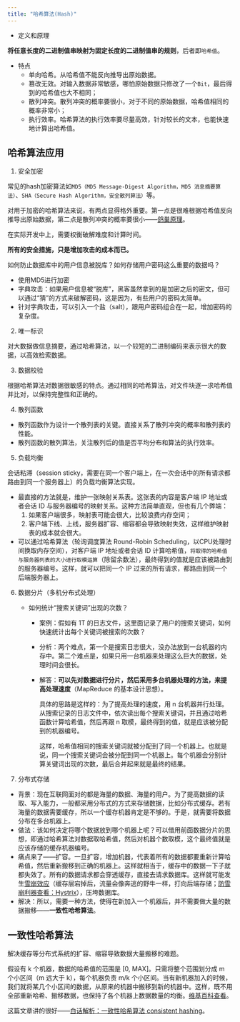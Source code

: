 ```yaml
---
title: "哈希算法(Hash)"
---
```


- 定义和原理

**将任意长度的二进制值串映射为固定长度的二进制值串的规则**，后者即`哈希值`。

- 特点
  - 单向哈希。从哈希值不能反向推导出原始数据。
  - 篡改无效。对输入数据非常敏感，哪怕原始数据只修改了一个`Bit`，最后得到的哈希值也大不相同；
  - 散列冲突。散列冲突的概率要很小，对于不同的原始数据，哈希值相同的概率非常小；
  - 执行效率。哈希算法的执行效率要尽量高效，针对较长的文本，也能快速地计算出哈希值。

## 哈希算法应用

1. 安全加密

  常见的hash加密算法如`MD5（MD5 Message-Digest Algorithm，MD5 消息摘要算法）`、`SHA（Secure Hash Algorithm，安全散列算法）`等。

  对用于加密的哈希算法来说，有两点显得格外重要。第一点是很难根据哈希值反向推导出原始数据，第二点是散列冲突的概率要很小——[鸽巢原理](https://wiki.mbalib.com/wiki/鸽巢原理)。

  在实际开发中上，需要权衡破解难度和计算时间。

  **所有的安全措施，只是增加攻击的成本而已。**

  如何防止数据库中的用户信息被脱库？如何存储用户密码这么重要的数据吗？

  - 使用MD5进行加密
  - 字典攻击：如果用户信息被“脱库”，黑客虽然拿到的是加密之后的密文，但可以通过“猜”的方式来破解密码，这是因为，有些用户的密码太简单。
  - 针对字典攻击，可以引入一个盐（salt），跟用户密码组合在一起，增加密码的复杂度。

2. 唯一标识

  对大数据做信息摘要，通过哈希算法，以一个较短的二进制编码来表示很大的数据，以高效检索数据。

3. 数据校验

  根据哈希算法对数据很敏感的特点。通过相同的哈希算法，对文件块逐一求哈希值并比对，以保持完整性和正确的。

4. 散列函数

  - 散列函数作为设计一个散列表的关键。直接关系了散列冲突的概率和散列表的性能。
  - 散列函数的散列算法，关注散列后的值是否平均分布和算法的执行效率。

5. 负载均衡

  会话粘滞（session sticky，需要在同一个客户端上，在一次会话中的所有请求都路由到同一个服务器上）的负载均衡算法实现。

  - 最直接的方法就是，维护一张映射关系表。这张表的内容是客户端 IP 地址或者会话 ID 与服务器编号的映射关系。这种方法简单直观，但也有几个弊端：
    1. 如果客户端很多，映射表可能会很大，比较浪费内存空间；
    2. 客户端下线、上线，服务器扩容、缩容都会导致映射失效，这样维护映射表的成本就会很大。
  - 可以通过哈希算法（轮询调度算法 Round-Robin Scheduling，以CPU处理时间换取内存空间），对客户端 IP 地址或者会话 ID 计算哈希值，`将取得的哈希值与服务器列表的大小进行取模运算`（除留余数法），最终得到的值就是应该被路由到的服务器编号。这样，就可以把同一个 IP 过来的所有请求，都路由到同一个后端服务器上。

6. 数据分片（多机分布式处理）
    - 如何统计“搜索关键词”出现的次数？
        - 案例：假如有 1T 的日志文件，这里面记录了用户的搜索关键词，如何快速统计出每个关键词被搜索的次数？
        - 分析：两个难点，第一个是搜索日志很大，没办法放到一台机器的内存中。第二个难点是，如果只用一台机器来处理这么巨大的数据，处理时间会很长。
        - 解答：**可以先对数据进行分片，然后采用多台机器处理的方法，来提高处理速度**（MapReduce 的基本设计思想）。
        
          具体的思路是这样的：为了提高处理的速度，用 n 台机器并行处理。从搜索记录的日志文件中，依次读出每个搜索关键词，并且通过哈希函数计算哈希值，然后再跟 n 取模，最终得到的值，就是应该被分配到的机器编号。

          这样，哈希值相同的搜索关键词就被分配到了同一个机器上。也就是说，同一个搜索关键词会被分配到同一个机器上。每个机器会分别计算关键词出现的次数，最后合并起来就是最终的结果。

7. 分布式存储

  - 背景：现在互联网面对的都是海量的数据、海量的用户。为了提高数据的读取、写入能力，一般都采用分布式的方式来存储数据，比如分布式缓存。若有海量的数据需要缓存，所以一个缓存机器肯定是不够的。于是，就需要将数据分布在多台机器上。
  - 做法：该如何决定将哪个数据放到哪个机器上呢？可以借用前面数据分片的思想，即通过哈希算法对数据取哈希值，然后对机器个数取模，这个最终值就是应该存储的缓存机器编号。
  - 痛点来了——扩容。一旦扩容，增加机器，代表着所有的数据都要重新计算哈希值，然后重新搬移到正确的机器上。这样就相当于，缓存中的数据一下子就都失效了。所有的数据请求都会穿透缓存，直接去请求数据库。这样就可能发生[雪崩效应](https://zh.wikipedia.org/wiki/%E9%9B%AA%E5%B4%A9%E6%95%88%E5%BA%94)（缓存层宕掉后，流量会像奔逃的野牛一样，打向后端存储；[防雪崩利器查看：Hystrix](https://segmentfault.com/a/1190000005988895)），压垮数据库。
  - 解决：所以，需要一种方法，使得在新加入一个机器后，并不需要做大量的数据搬移——**一致性哈希算法**。

## 一致性哈希算法

解决缓存等分布式系统的扩容、缩容导致数据大量搬移的难题。

假设有 k 个机器，数据的哈希值的范围是 [0, MAX]。只需将整个范围划分成 m 个小区间（m 远大于 k），每个机器负责 m/k 个小区间。当有新机器加入的时候，我们就将某几个小区间的数据，从原来的机器中搬移到新的机器中。这样，既不用全部重新哈希、搬移数据，也保持了各个机器上数据数量的均衡。[维基百科查看](https://en.wikipedia.org/wiki/Consistent_hashing)。

这篇文章讲的很好——[白话解析：一致性哈希算法 consistent hashing](http://www.zsythink.net/archives/1182)。
